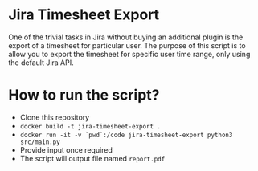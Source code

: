 # Jira Timesheet Export

One of the trivial tasks in Jira without buying an additional plugin is the
export of a timesheet for particular user. The purpose of this script is to
allow you to export the timesheet for specific user time range, only using the
default Jira API.

# How to run the script?

- Clone this repository
- `docker build -t jira-timesheet-export .`
- ``docker run -it -v `pwd`:/code jira-timesheet-export python3 src/main.py``
- Provide input once required
- The script will output file named `report.pdf`
